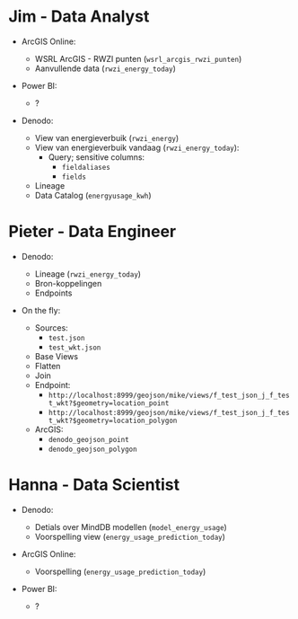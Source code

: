 # Jim - Data Analyst

-   ArcGIS Online:

    -   WSRL ArcGIS - RWZI punten (`wsrl_arcgis_rwzi_punten`)
    -   Aanvullende data (`rwzi_energy_today`)

-   Power BI:

    -   ?

-   Denodo:

    -   View van energieverbuik (`rwzi_energy`)
    -   View van energieverbuik vandaag (`rwzi_energy_today`):
        -   Query; sensitive columns:
            -   `fieldaliases`
            -   `fields`
    -   Lineage
    -   Data Catalog (`energyusage_kwh`)

# Pieter - Data Engineer

-   Denodo:

    -   Lineage (`rwzi_energy_today`)
    -   Bron-koppelingen
    -   Endpoints

-   On the fly:

    -   Sources:
        -   `test.json`
        -   `test_wkt.json`
    -   Base Views
    -   Flatten
    -   Join
    -   Endpoint:
        - `http://localhost:8999/geojson/mike/views/f_test_json_j_f_test_wkt?$geometry=location_point`
        - `http://localhost:8999/geojson/mike/views/f_test_json_j_f_test_wkt?$geometry=location_polygon`
    -   ArcGIS:
        - `denodo_geojson_point`
        - `denodo_geojson_polygon`

# Hanna - Data Scientist

-   Denodo:

    -   Detials over MindDB modellen (`model_energy_usage`)
    -   Voorspelling view (`energy_usage_prediction_today`)

-   ArcGIS Online:

    -   Voorspelling (`energy_usage_prediction_today`)

-   Power BI:

    -   ?
